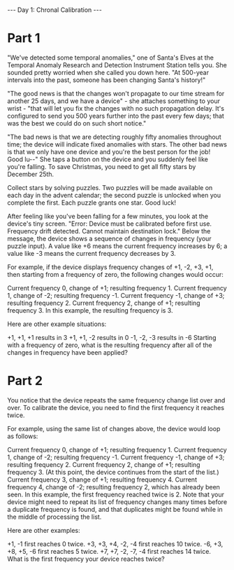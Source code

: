 ###

--- Day 1: Chronal Calibration ---

# Part 1

"We've detected some temporal anomalies," one of Santa's Elves at the Temporal Anomaly Research and Detection Instrument Station tells you. She sounded pretty worried when she called you down here. "At 500-year intervals into the past, someone has been changing Santa's history!"

"The good news is that the changes won't propagate to our time stream for another 25 days, and we have a device" - she attaches something to your wrist - "that will let you fix the changes with no such propagation delay. It's configured to send you 500 years further into the past every few days; that was the best we could do on such short notice."

"The bad news is that we are detecting roughly fifty anomalies throughout time; the device will indicate fixed anomalies with stars. The other bad news is that we only have one device and you're the best person for the job! Good lu--" She taps a button on the device and you suddenly feel like you're falling. To save Christmas, you need to get all fifty stars by December 25th.

Collect stars by solving puzzles. Two puzzles will be made available on each day in the advent calendar; the second puzzle is unlocked when you complete the first. Each puzzle grants one star. Good luck!

After feeling like you've been falling for a few minutes, you look at the device's tiny screen. "Error: Device must be calibrated before first use. Frequency drift detected. Cannot maintain destination lock." Below the message, the device shows a sequence of changes in frequency (your puzzle input). A value like +6 means the current frequency increases by 6; a value like -3 means the current frequency decreases by 3.

For example, if the device displays frequency changes of +1, -2, +3, +1, then starting from a frequency of zero, the following changes would occur:

Current frequency 0, change of +1; resulting frequency 1.
Current frequency 1, change of -2; resulting frequency -1.
Current frequency -1, change of +3; resulting frequency 2.
Current frequency 2, change of +1; resulting frequency 3.
In this example, the resulting frequency is 3.

Here are other example situations:

+1, +1, +1 results in 3
+1, +1, -2 results in 0
-1, -2, -3 results in -6
Starting with a frequency of zero, what is the resulting frequency after all of the changes in frequency have been applied?

# Part 2

You notice that the device repeats the same frequency change list over and over. To calibrate the device, you need to find the first frequency it reaches twice.

For example, using the same list of changes above, the device would loop as follows:

Current frequency 0, change of +1; resulting frequency 1.
Current frequency 1, change of -2; resulting frequency -1.
Current frequency -1, change of +3; resulting frequency 2.
Current frequency 2, change of +1; resulting frequency 3.
(At this point, the device continues from the start of the list.)
Current frequency 3, change of +1; resulting frequency 4.
Current frequency 4, change of -2; resulting frequency 2, which has already been seen.
In this example, the first frequency reached twice is 2. Note that your device might need to repeat its list of frequency changes many times before a duplicate frequency is found, and that duplicates might be found while in the middle of processing the list.

Here are other examples:

+1, -1 first reaches 0 twice.
+3, +3, +4, -2, -4 first reaches 10 twice.
-6, +3, +8, +5, -6 first reaches 5 twice.
+7, +7, -2, -7, -4 first reaches 14 twice.
What is the first frequency your device reaches twice?
